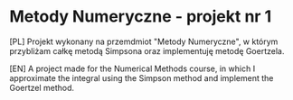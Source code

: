 # Metody Numeryczne - projekt nr 1
[PL] Projekt wykonany na przemdmiot "Metody Numeryczne", w którym przybliżam całkę metodą Simpsona oraz implementuję metodę Goertzela.

[EN] A project made for the Numerical Methods course, in which I approximate the integral using the Simpson method and implement the Goertzel method.
